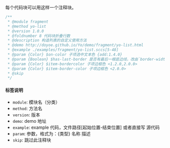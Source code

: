 每个代码块可以用这样一个注释块。

``` css
/**
 * @module fragment
 * @method yo-list
 * @version 1.0.0
 * @foldnumber 8 代码块折叠行数
 * @description 构造列表的自定义使用方法
 * @demo http://doyoe.github.io/Yo/demo/fragment/yo-list.html
 * @example ./examples/fragment/yo-list.sccs[5-48]
 * @param {Color} $on-color 子项选中文本色 {add:1.4.0}
 * @param {Boolean} $has-last-border 是否有最后一根底边线，改由`border-width`参数控制 {add:2.1.0}{del:2.1.3}
 * @param {Color} $item-bordercolor 子项边框色 <1.2.0,2.0.0>
 * @param {Color} $item-border-color 子项边框色 <2.0.0>
 * @skip
 */
```
#### 标签说明

* `module`: 模块名（分类）
* `method`: 方法名
* `version`: 版本
* `demo`: demo 地址
* `example`: example 代码，文件路径[起始位置-结束位置] 或者直接写 源代码
* `param`: 参数，格式为：{类型} 名称 描述
* `skip`: 跳过此注释块

